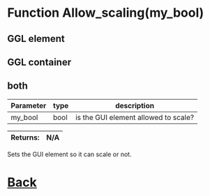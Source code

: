 # Function Allow_scaling(my_bool)

## GGL element

## GGL container

## both

| Parameter   |  type   |              description                   |
|--           |       --|--                                          |
|   my_bool      | bool  |    is the GUI element allowed to scale?      |

| Returns:  | N/A |
|--         |                             --|

Sets the GUI element so it can scale or not.

# [Back](https://github.com/Ced30/GML-GUI-Library-GGL-Documentation/blob/main/API/Common_Methods.md)
